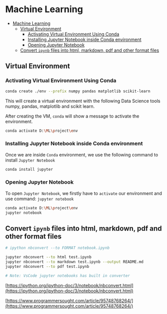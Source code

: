 # Machine Learning

- [Machine Learning](#machine-learning)
	- [Virtual Environment](#virtual-environment)
		- [Activating Virtual Environment Using Conda](#activating-virtual-environment-using-conda)
		- [Installing Jupyter Notebook inside Conda environment](#installing-jupyter-notebook-inside-conda-environment)
		- [Opening Jupyter Notebook](#opening-jupyter-notebook)
	- [Convert `ipynb` files into html, markdown, pdf and other format files](#convert-ipynb-files-into-html-markdown-pdf-and-other-format-files)

## Virtual Environment

<!-- <div align="center" ><img src="../img/venv-1.jpg" alt="venv 1" width="700px"></div> -->

### Activating Virtual Environment Using Conda

```bash
conda create ./env --prefix numpy pandas matplotlib scikit-learn
```

This will create a virtual environment with the following Data Science tools numpy, pandas, matplotlib
and scikit learn.

After creating the VM, `conda` will show a message to activate the environment.

```bash
conda activate D:\ML\project\env
```

### Installing Jupyter Notebook inside Conda environment

Once we are inside `Conda` environment, we use the following command to install `Jupyter Notebook`

```bash
conda install jupyter
```

### Opening Jupyter Notebook

To open `Jupyter Notebook`, we firstly have to `activate` our environment and use command: `jupyter notebook`

```bash
conda activate D:\ML\project\env
jupyter notebook
```

## Convert `ipynb` files into html, markdown, pdf and other format files

```bash
# ipython nbconvert --to FORMAT notebook.ipynb

jupyter nbconvert --to html test.ipynb
jupyter nbconvert --to markdown test.ipynb --output README.md
jupyter nbconvert --to pdf test.ipynb

# Note: VsCode jupyter notebooks has built in converter
```

[https://ipython.org/ipython-doc/3/notebook/nbconvert.html](https://ipython.org/ipython-doc/3/notebook/nbconvert.html)

[https://www.programmersought.com/article/95748768264/](https://www.programmersought.com/article/95748768264/)
